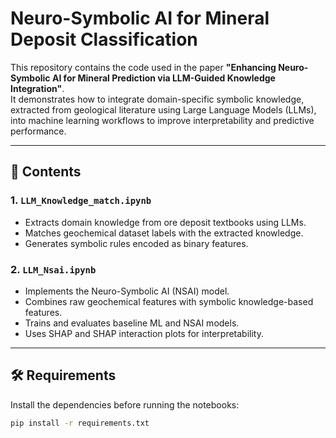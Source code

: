 # Neuro-Symbolic AI for Mineral Deposit Classification

This repository contains the code used in the paper **"Enhancing Neuro-Symbolic AI for Mineral Prediction via LLM-Guided Knowledge Integration"**.  
It demonstrates how to integrate domain-specific symbolic knowledge, extracted from geological literature using Large Language Models (LLMs), into machine learning workflows to improve interpretability and predictive performance.

---

## 📂 Contents

### 1. `LLM_Knowledge_match.ipynb`
- Extracts domain knowledge from ore deposit textbooks using LLMs.
- Matches geochemical dataset labels with the extracted knowledge.
- Generates symbolic rules encoded as binary features.

### 2. `LLM_Nsai.ipynb`
- Implements the Neuro-Symbolic AI (NSAI) model.
- Combines raw geochemical features with symbolic knowledge-based features.
- Trains and evaluates baseline ML and NSAI models.
- Uses SHAP and SHAP interaction plots for interpretability.

---

## 🛠 Requirements

Install the dependencies before running the notebooks:

```bash
pip install -r requirements.txt
